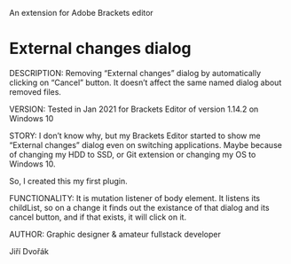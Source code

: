 An extension for Adobe Brackets editor
# External changes dialog

DESCRIPTION: Removing “External changes” dialog by automatically clicking on “Cancel” button.
It doesn’t affect the same named dialog about removed files.

VERSION: Tested in Jan 2021 for Brackets Editor of version 1.14.2 on Windows 10

STORY: I don’t know why, but my Brackets Editor
started to show me “External changes” dialog
even on switching applications. Maybe because
of changing my HDD to SSD, or Git extension
or changing my OS to Windows 10.

So, I created this my first plugin.

FUNCTIONALITY: It is mutation listener of body element.
It listens its childList, so on a change
it finds out the existance of that dialog
and its cancel button, and if that exists,
it will click on it.

AUTHOR:
Graphic designer
& amateur fullstack developer

Jiří Dvořák
